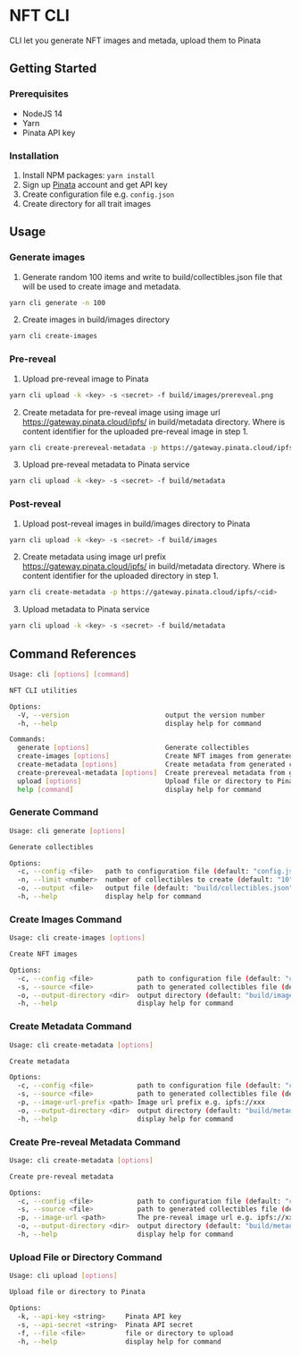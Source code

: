 # NFT CLI

CLI let you generate NFT images and metada, upload them to Pinata

## Getting Started
### Prerequisites

- NodeJS 14
- Yarn
- Pinata API key

### Installation

1. Install NPM packages: `yarn install`
2. Sign up [Pinata](https://www.pinata.cloud/) account and get API key
3. Create configuration file e.g. `config.json`
4. Create directory for all trait images

## Usage

### Generate images

1. Generate random 100 items and write to build/collectibles.json file that will be used to create image and metadata.
```bash
yarn cli generate -n 100
```

2. Create images in build/images directory
```bash
yarn cli create-images
```

### Pre-reveal

1. Upload pre-reveal image to Pinata 
```bash
yarn cli upload -k <key> -s <secret> -f build/images/prereveal.png
``` 

2. Create metadata for pre-reveal image using image url https://gateway.pinata.cloud/ipfs/<cid> in build/metadata directory.
   Where <cid> is content identifier for the uploaded pre-reveal image in step 1.
```bash
yarn cli create-prereveal-metadata -p https://gateway.pinata.cloud/ipfs/<cid>
```

3. Upload pre-reveal metadata to Pinata service
```bash
yarn cli upload -k <key> -s <secret> -f build/metadata
```

### Post-reveal

1. Upload post-reveal images in build/images directory to Pinata 
```bash
yarn cli upload -k <key> -s <secret> -f build/images
``` 

2. Create metadata using image url prefix https://gateway.pinata.cloud/ipfs/<cid> in build/metadata directory.
   Where <cid> is content identifier for the uploaded directory in step 1.
```bash
yarn cli create-metadata -p https://gateway.pinata.cloud/ipfs/<cid>
```

3. Upload metadata to Pinata service
```bash
yarn cli upload -k <key> -s <secret> -f build/metadata
```

## Command References

```bash
Usage: cli [options] [command]

NFT CLI utilities

Options:
  -V, --version                        output the version number
  -h, --help                           display help for command

Commands:
  generate [options]                   Generate collectibles
  create-images [options]              Create NFT images from generated collectibles
  create-metadata [options]            Create metadata from generated collectibles
  create-prereveal-metadata [options]  Create prereveal metadata from generated collectibles
  upload [options]                     Upload file or directory to Pinata
  help [command]                       display help for command
```

### Generate Command

```bash
Usage: cli generate [options]

Generate collectibles

Options:
  -c, --config <file>   path to configuration file (default: "config.json")
  -n, --limit <number>  number of collectibles to create (default: "10")
  -o, --output <file>   output file (default: "build/collectibles.json")
  -h, --help            display help for command
```

### Create Images Command

```bash
Usage: cli create-images [options]

Create NFT images

Options:
  -c, --config <file>           path to configuration file (default: "config.json")
  -s, --source <file>           path to generated collectibles file (default: "build/collectibles.json")
  -o, --output-directory <dir>  output directory (default: "build/images")
  -h, --help                    display help for command
```

### Create Metadata Command

```bash
Usage: cli create-metadata [options]

Create metadata

Options:
  -c, --config <file>           path to configuration file (default: "config.json")
  -s, --source <file>           path to generated collectibles file (default: "build/collectibles.json")
  -p, --image-url-prefix <path> Image url prefix e.g. ipfs://xxx
  -o, --output-directory <dir>  output directory (default: "build/metadata")
  -h, --help                    display help for command
```

### Create Pre-reveal Metadata Command

```bash
Usage: cli create-metadata [options]

Create pre-reveal metadata

Options:
  -c, --config <file>           path to configuration file (default: "config.json")
  -s, --source <file>           path to generated collectibles file (default: "build/collectibles.json")
  -p, --image-url <path>        The pre-reveal image url e.g. ipfs://xxx
  -o, --output-directory <dir>  output directory (default: "build/metadata")
  -h, --help                    display help for command
```

### Upload File or Directory Command

```bash
Usage: cli upload [options]

Upload file or directory to Pinata

Options:
  -k, --api-key <string>     Pinata API key
  -s, --api-secret <string>  Pinata API secret
  -f, --file <file>          file or directory to upload
  -h, --help                 display help for command
```
